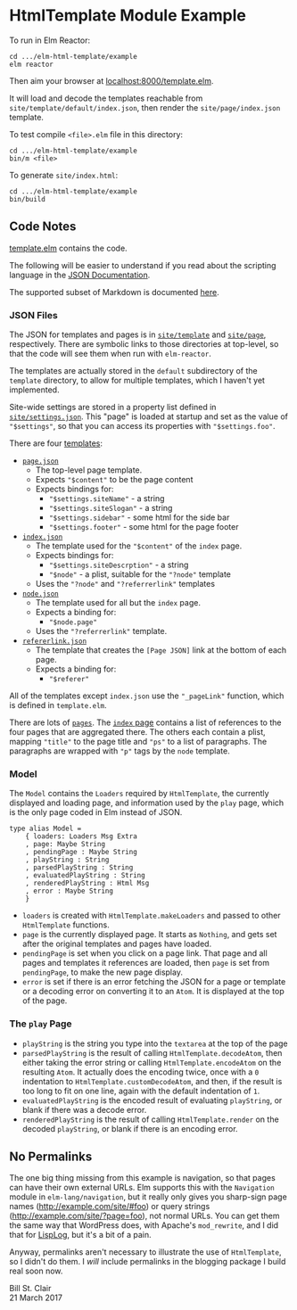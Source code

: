 # HtmlTemplate Module Example

To run in Elm Reactor:

    cd .../elm-html-template/example
    elm reactor
    
Then aim your browser at [localhost:8000/template.elm](http://localhost:8000/template.elm).

It will load and decode the templates reachable from `site/template/default/index.json`, then render the `site/page/index.json` template.

To test compile `<file>.elm` file in this directory:

    cd .../elm-html-template/example
    bin/m <file>
    
To generate `site/index.html`:

    cd .../elm-html-template/example
    bin/build

## Code Notes

[template.elm](template.elm) contains the code.

The following will be easier to understand if you read about the scripting language in the [JSON Documentation](../JSON.md).

The supported subset of Markdown is documented [here](../Markdown.md).

### JSON Files

The JSON for templates and pages is in [`site/template`](site/template/) and [`site/page`](site/page/), respectively. There are symbolic links to those directories at top-level, so that the code will see them when run with `elm-reactor`.

The templates are actually stored in the `default` subdirectory of the `template` directory, to allow for multiple templates, which I haven't yet implemented.

Site-wide settings are stored in a property list defined in [`site/settings.json`](site/settings.json). This "page" is loaded at startup and set as the value of `"$settings"`, so that you can access its properties with `"$settings.foo"`.

There are four [templates](site/template/default/):

* [`page.json`](site/template/default/page.json)
  * The top-level page template.
  * Expects `"$content"` to be the page content
  * Expects bindings for:
    * `"$settings.siteName"` - a string
    * `"$settings.siteSlogan"` - a string
    * `"$settings.sidebar"` - some html for the side bar
    * `"$settings.footer"` - some html for the page footer
* [`index.json`](site/template/default/index.json)
  * The template used for the `"$content"` of the `index` page.
  * Expects bindings for:
    * `"$settings.siteDescrption"` - a string
    * `"$node"` - a plist, suitable for the `"?node"` template
  * Uses the `"?node"` and `"?referrerlink"` templates
* [`node.json`](site/template/default/node.json)
  * The template used for all but the `index` page.
  * Expects a binding for:
    * `"$node.page"`
  * Uses the `"?referrerlink"` template.
* [`refererlink.json`](site/template/default/refererlink.json)
  * The template that creates the `[Page JSON]` link at the bottom of each page.
  * Expects a binding for:
    * `"$referer"`

All of the templates except `index.json` use the `"_pageLink"` function, which is defined in `template.elm`.

There are lots of [`pages`](site/page/). The [`index` page](site/page/index.json) contains a list of references to the four pages that are aggregated there. The others each contain a plist, mapping `"title"` to the page title and `"ps"` to a list of paragraphs. The paragraphs are wrapped with `"p"` tags by the `node` template.

### Model

The `Model` contains the `Loaders` required by `HtmlTemplate`, the currently displayed and loading page, and information used by the `play` page, which is the only page coded in Elm instead of JSON.

    type alias Model =
        { loaders: Loaders Msg Extra
        , page: Maybe String
        , pendingPage : Maybe String
        , playString : String
        , parsedPlayString : String
        , evaluatedPlayString : String
        , renderedPlayString : Html Msg
        , error : Maybe String
        }

* `loaders` is created with `HtmlTemplate.makeLoaders` and passed to other `HtmlTemplate` functions.
* `page` is the currently displayed page. It starts as `Nothing`, and gets set after the original templates and pages have loaded.
* `pendingPage` is set when you click on a page link. That page and all pages and templates it references are loaded, then `page` is set from `pendingPage`, to make the new page display.
* `error` is set if there is an error fetching the JSON for a page or template or a decoding error on converting it to an `Atom`. It is displayed at the top of the page.

### The `play` Page

* `playString` is the string you type into the `textarea` at the top of the page
* `parsedPlayString` is the result of calling `HtmlTemplate.decodeAtom`, then either taking the error string or calling `HtmlTemplate.encodeAtom` on the resulting `Atom`. It actually does the encoding twice, once with a `0` indentation to `HtmlTemplate.customDecodeAtom`, and then, if the result is too long to fit on one line, again with the default indentation of `1`.
* `evaluatedPlayString` is the encoded result of evaluating `playString`, or blank if there was a decode error.
* `renderedPlayString` is the result of calling `HtmlTemplate.render` on the decoded `playString`, or blank if there is an encoding error.

## No Permalinks

The one big thing missing from this example is navigation, so that pages can have their own external URLs. Elm supports this with the `Navigation` module in `elm-lang/navigation`, but it really only gives you sharp-sign page names (http://example.com/site/#foo) or query strings (http://example.com/site/?page=foo), not normal URLs. You can get them the same way that WordPress does, with Apache's `mod_rewrite`, and I did that for [LispLog](https://lisplog.org/), but it's a bit of a pain.

Anyway, permalinks aren't necessary to illustrate the use of `HtmlTemplate`, so I didn't do them. I _will_ include permalinks in the blogging package I build real soon now.

Bill St. Clair<br/>
21 March 2017
